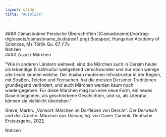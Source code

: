 ```yaml
---
layout: slide
title: "Ausblick"
---	
```


<section markdown="1">
<br>
#### Câmasbnâme
Persische Überschriften
![Camasbname](/vortrag-dig/assets/camasbname_budapest1.png)
Budapest, Hungarian Academy of Sciences, Ms Török Qu. 67, f.7v.
<aside class="notes">
Notizen
</aside>
</section>

<section markdown="1">
#### Zazaki-Märchen

"Wie in anderen Ländern weltweit, sind die Märchen auch in Dersim heute als lebendige Erzählkultur weitgehend verschwunden und nur noch wenige alte Leute kennen welche. Der Ausbau moderner Infrastruktur in der Region, mit Straßen, Telefon und Fernsehen, hat die meisten Dersimer Traditionen grundlegend verändert, und auch Märchen werden kaum noch wiedergegeben. Für diese Märchen mag nun eine neue Form, ein neues Dasein beginnen, als geschriebene Geschichten, und so, als Literatur, können sie vielleicht überleben."

Greve, Martin. „Vorwort: Märchen im Dorfleben von Dersim“. *Der Derwisch und der Drache: Märchen aus Dersim*, hg. von Caner Canerik, Deutsche Erstausgabe, 2022.

<aside class="notes">
Notizen
</aside>
</section>
